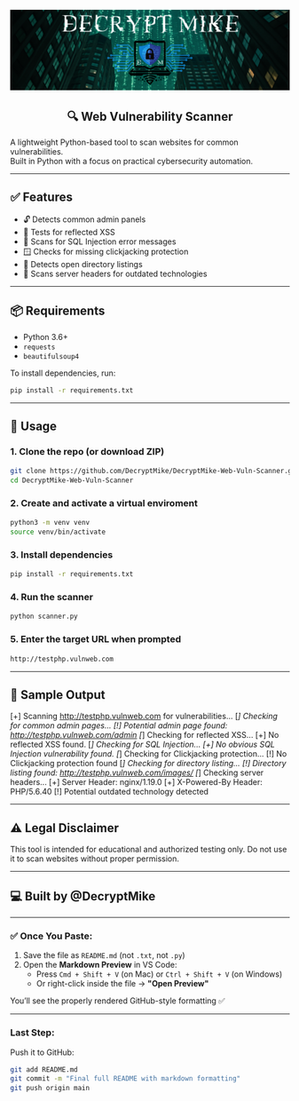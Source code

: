 <p align="center">
  <img src="DecryptMikeLogo.png" alt="DecryptMike Logo" style="max-width: 100%; height: auto;"/>
</p>

<h2 align="center">
   🔍 Web Vulnerability Scanner 
</h2>

A lightweight Python-based tool to scan websites for common vulnerabilities.  
Built in Python with a focus on practical cybersecurity automation.

---

## ✅ Features

- 🔓 Detects common admin panels  
- 👾 Tests for reflected XSS  
- 💉 Scans for SQL Injection error messages  
- 🪟 Checks for missing clickjacking protection  
- 📂 Detects open directory listings  
- 🧬 Scans server headers for outdated technologies  

---

## 📦 Requirements

- Python 3.6+
- `requests`
- `beautifulsoup4`

To install dependencies, run:

```bash
pip install -r requirements.txt
```
--- 

## 🚀 Usage

### 1. Clone the repo (or download ZIP)
```bash
git clone https://github.com/DecryptMike/DecryptMike-Web-Vuln-Scanner.git
cd DecryptMike-Web-Vuln-Scanner 
```
### 2. Create and activate a virtual enviroment 
```bash
python3 -m venv venv
source venv/bin/activate
```
### 3. Install dependencies 
```bash
pip install -r requirements.txt
```
### 4. Run the scanner
```bash
python scanner.py
```
### 5. Enter the target URL when prompted
```bash
http://testphp.vulnweb.com
```
---

## 🧠 Sample Output 

[+] Scanning http://testphp.vulnweb.com for vulnerabilities...
[*] Checking for common admin pages...
[!] Potential admin page found: http://testphp.vulnweb.com/admin
[*] Checking for reflected XSS...
[+] No reflected XSS found.
[*] Checking for SQL Injection...
[+] No obvious SQL Injection vulnerability found.
[*] Checking for Clickjacking protection...
[!] No Clickjacking protection found
[*] Checking for directory listing...
[!] Directory listing found: http://testphp.vulnweb.com/images/
[*] Checking server headers...
[+] Server Header: nginx/1.19.0
[+] X-Powered-By Header: PHP/5.6.40
[!] Potential outdated technology detected

---

## ⚠️ Legal Disclaimer
This tool is intended for educational and authorized testing only.
Do not use it to scan websites without proper permission.

---

## 💻 Built by @DecryptMike

---

### ✅ Once You Paste:

1. Save the file as `README.md` (not `.txt`, not `.py`)
2. Open the **Markdown Preview** in VS Code:
   - Press `Cmd + Shift + V` (on Mac) or `Ctrl + Shift + V` (on Windows)
   - Or right-click inside the file → **"Open Preview"**

You’ll see the properly rendered GitHub-style formatting ✅

---

### Last Step:

Push it to GitHub:
```bash
git add README.md
git commit -m "Final full README with markdown formatting"
git push origin main
```
